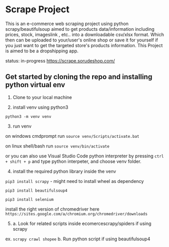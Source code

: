 # Scrape Project
This is an e-commerce web scraping project using python scrapy/beautifulsoup aimed to get products data/information including prices, stock, imageslink , etc.. into a downloadable csv/xlsx format. 
Which then can be uploaded to your/user's online shop or save it for yourself if you just want to get the targeted store's products information. This Project is aimed to be a dropshipping app.

status: in-progress
https://scrape.sorudeshop.com/

## Get started by cloning the repo and installing python virtual env

1. Clone to your local machine

2. install venv using python3

`python3 -m venv venv`

3. run venv 

on windows cmdprompt run `source venv/Scripts/activate.bat`

on linux shell/bash run `source venv/bin/activate`

or you can also use Visual Studio Code python interpreter
     by pressing `ctrl + shift + p` and type python interpeter, and choose venv folder.

4. install the required python library inside the venv

`pip3 install scrapy` - might need to install wheel as dependency

`pip3 install beautifulsoup4`

`pip3 install selenium`

install the right version of chromedriver here `https://sites.google.com/a/chromium.org/chromedriver/downloads`

5.  a. Look for related scripts inside ecomercescrapy/spiders if using scrapy

ex. `scrapy crawl shopee`
    b. Run python script if using beautifulsoup4
